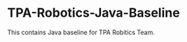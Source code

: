 TPA-Robotics-Java-Baseline
==========================

This contains Java baseline for TPA Robitics Team.
